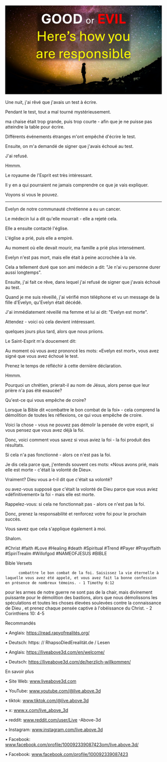 ![Video cover image](../cover.jpg)

Une nuit, j'ai rêvé que j'avais un test à écrire.

Pendant le test, tout a mal tourné mystérieusement.

ma chaise était trop grande, puis trop courte - afin que je ne puisse pas atteindre la table pour écrire.

Différents événements étranges m'ont empêché d'écrire le test.

Ensuite, on m'a demandé de signer que j'avais échoué au test.

J'ai refusé.

Hmmm.

Le royaume de l'Esprit est très intéressant.

Il y en a qui pourraient ne jamais comprendre ce que je vais expliquer.

Voyons si vous le pouvez.

---

Evelyn de notre communauté chrétienne a eu un cancer.

Le médecin lui a dit qu'elle mourrait - elle a rejeté cela.

Elle a ensuite contacté l'église.

L'église a prié, puis elle a empiré.

Au moment où elle devait mourir, ma famille a prié plus intensément.

Evelyn n'est pas mort, mais elle était à peine accrochée à la vie.

Cela a tellement duré que son ami médecin a dit: "Je n'ai vu personne durer aussi longtemps".

Ensuite, j'ai fait ce rêve, dans lequel j'ai refusé de signer que j'avais échoué au test.

Quand je me suis réveillé, j'ai vérifié mon téléphone et vu un message de la fille d'Evelyn, qu'Evelyn était décédé.

J'ai immédiatement réveillé ma femme et lui ai dit: "Evelyn est morte".

Attendez - voici où cela devient intéressant.

quelques jours plus tard, alors que nous priions.

Le Saint-Esprit m'a doucement dit:

Au moment où vous avez prononcé les mots: «Evelyn est mort», vous avez signé que vous avez échoué le test.

Prenez le temps de réfléchir à cette dernière déclaration.

Hmmm.

Pourquoi un chrétien, prierait-il au nom de Jésus, alors pense que leur prière n'a pas été exaucée?

Qu'est-ce qui vous empêche de croire?

Lorsque la Bible dit «combattre le bon combat de la foi» - cela comprend la démolition de toutes les réflexions, ce qui vous empêche de croire.

Voici la chose - vous ne pouvez pas démolir la pensée de votre esprit, si vous pensez que vous avez déjà la foi.

Donc, voici comment vous savez si vous aviez la foi - la foi produit des résultats.

Si cela n'a pas fonctionné - alors ce n'est pas la foi.

Je dis cela parce que, j'entends souvent ces mots: «Nous avons prié, mais elle est morte - c'était la volonté de Dieu».

Vraiment? Dieu vous a-t-il dit que c'était sa volonté?

ou avez-vous supposé que c'était la volonté de Dieu parce que vous aviez «définitivement» la foi - mais elle est morte.

Rappelez-vous: si cela ne fonctionnait pas - alors ce n'est pas la foi.

Donc, prenez la responsabilité et renforcez votre foi pour le prochain succès.

Vous savez que cela s'applique également à moi.

Shalom.

#Christ #faith #Love #Healing #death #Spiritual #Trend #Payer #Prayoffaith #SpiriTrealm #Willofgod #NAMEOFJESUS ​​#BIBLE

Bible Versets

          combattre le bon combat de la foi. Saisissez la vie éternelle à laquelle vous avez été appelé, et vous avez fait la bonne confession en présence de nombreux témoins. - 1 Timothy 6:12

pour les armes de notre guerre ne sont pas de la chair, mais divinement puissante pour le démolition des bastions, alors que nous démolissons les spéculations et toutes les choses élevées soulevées contre la connaissance de Dieu , et prenez chaque pensée captive à l'obéissance du Christ. - 2 Corinthiens 10: 4-5

Recommandés

• Anglais: https://read.rapyofrealités.org/

• Deutsch: https: // RhapsoDiedErealität.de / Lesen

• Anglais: https://liveabove3d.com/en/welcome/

• Deutsch: https://liveabove3d.com/de/herzlich-willkommen/  

En savoir plus

• Site Web: www.liveabove3d.com

• YouTube: www.youtube.com/@live.above.3d

  • tiktok: www.tiktok.com/@live.above.3d

• x: www.x.com/live_above_3d

• reddit: www.reddit.com/user/Live -Above-3d

• Instagram: www.instagram.com/live.above.3d

• Facebook: www.facebook.com/profile/100092339087423om/live.above.3d/  

• Facebook: www.facebook.com/profile/100092339087423